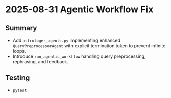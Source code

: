 # 2025-08-31 Agentic Workflow Fix

## Summary
- Add `astrologer_agents.py` implementing enhanced `QueryPreprocessorAgent` with explicit termination token to prevent infinite loops.
- Introduce `run_agentic_workflow` handling query preprocessing, rephrasing, and feedback.

## Testing
- `pytest`
